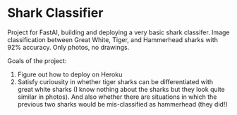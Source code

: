# Shark Classifier
Project for FastAI, building and deploying a very basic shark classifer.
Image classification between Great White, Tiger, and Hammerhead sharks with 92% accuracy. Only photos, no drawings.

Goals of the project:
  1. Figure out how to deploy on Heroku
  2. Satisfy curiousity in whether tiger sharks can be differentiated with great white sharks (I know nothing about the sharks but they look quite similar in photos). And also whether there are situations in which the previous two sharks would be mis-classified as hammerhead (they did!)
